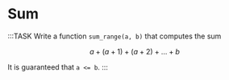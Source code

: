 # Sum

:::TASK
Write a function `sum_range(a, b)` that computes the sum

$$
a + (a + 1) + (a + 2) + \dots + b
$$

It is guaranteed that `a <= b`.
:::
